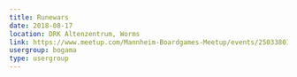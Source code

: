 ```yaml
---
title: Runewars
date: 2018-08-17
location: DRK Altenzentrum, Worms
link: https://www.meetup.com/Mannheim-Boardgames-Meetup/events/250338018/
usergroup: bogama
type: usergroup
---
```

